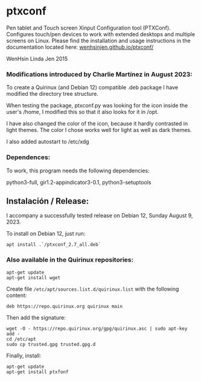 # ptxconf
Pen tablet and Touch screen Xinput Configuration tool (PTXConf). Configures touch/pen devices to work with extended desktops and multiple screens on Linux.
Please find the installation and usage instructions in the documentation located here: [wenhsinjen.github.io/ptxconf/](http://wenhsinjen.github.io/ptxconf/)

WenHsin Linda Jen 2015

### Modifications introduced by Charlie Martínez in August 2023:

To create a Quirinux (and Debian 12) compatible .deb package I have modified the directory tree structure.

When testing the package, ptxconf.py was looking for the icon inside the user's /home, I modified this so that it also looks for it in /opt.

I have also changed the color of the icon, because it hardly contrasted in light themes. The color I chose works well for light as well as dark themes.

I also added autostart to /etc/xdg

### Dependences:

To work, this program needs the following dependencies:

python3-full, gir1.2-appindicator3-0.1, python3-setuptools

## Instalación / Release:
I accompany a successfully tested release on Debian 12, Sunday August 9, 2023.

To install on Debian 12, just run:
```
apt install .`/ptxconf_2.7_all.deb`
```
### Also available in the Quirinux repositories:
```
apt-get update
apt-get install wget
```
Create file `/etc/apt/sources.list.d/quirinux.list` with the following content:
```
deb https://repo.quirinux.org quirinux main
```
Then add the signature:
```
wget -O - https://repo.quirinux.org/gpg/quirinux.asc | sudo apt-key add -
cd /etc/apt
sudo cp trusted.gpg trusted.gpg.d
```
Finally, install:
```
apt-get update
apt-get install ptxfonf
```

